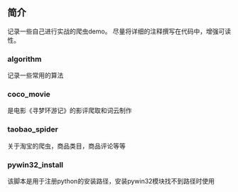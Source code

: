 
## 简介 
记录一些自己进行实战的爬虫demo。
尽量将详细的注释撰写在代码中，增强可读性。


### algorithm   
   记录一些常用的算法 

### coco_movie        
   是电影《寻梦环游记》的影评爬取和词云制作

### taobao_spider        
   关于淘宝的爬虫，商品类目，商品评论等等


### pywin32_install  
   该脚本是用于注册python的安装路径，安装pywin32模块找不到路径时使用
